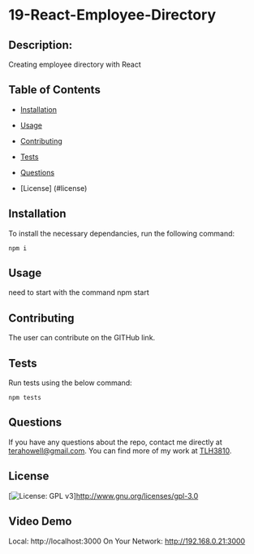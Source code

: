 # 19-React-Employee-Directory

  ## Description: 
  Creating employee directory with React

  ## Table of Contents
  * [Installation](#installation)

  * [Usage](#usage)

  * [Contributing](#contributing)

  * [Tests](#tests)

  * [Questions](#questions)

  * [License] (#license)

  ## Installation 
  
  To install the necessary dependancies, run the following command:

  ```
  npm i
  ```

  ## Usage 
  
  need to start with the command npm start

  ## Contributing 
  
  The user can contribute on the GITHub link.

  ## Tests 
  
  Run tests using the below command:

  ```
  npm tests
  ```

  ## Questions
  
  If you have any questions about the repo, contact me directly at terahowell@gmail.com.
  You can find more of my work at [TLH3810](https://github.com/TLH3810/).
  
  ## License
  [![License: GPL v3](https://img.shields.io/badge/License-GPL%20v3-blue.svg)]http://www.gnu.org/licenses/gpl-3.0

  ## Video Demo

  Local:            http://localhost:3000
  On Your Network:  http://192.168.0.21:3000